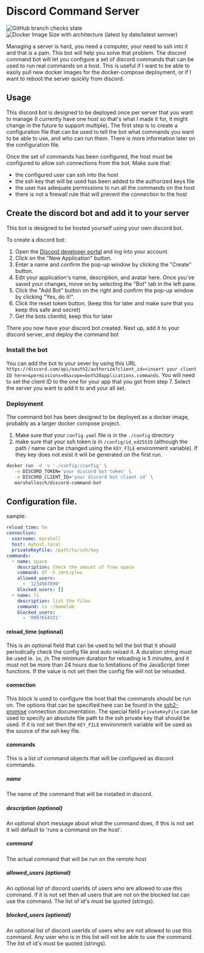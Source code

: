 # Discord Command Server
![GitHub branch checks state](https://img.shields.io/github/checks-status/MarshallAsch/discord-command-bot/main?style=plastic)
![Docker Image Size with architecture (latest by date/latest semver)](https://img.shields.io/docker/image-size/marshallasch/discord-command-bot?style=plastic)



Managing a server is hard, you need a computer, your need to ssh into it and that is a pain.
This bot will help you solve that problem.
The discord command bot will let you configure a set of discord commands that can be used to run real commands on a host.
This is useful if I want to be able to easily pull new docker images for the docker-compose deployment, or if I want to reboot the server quickly from discord.


## Usage

This discord bot is designed to be deployed once per server that you want to manage (I currently have one host so that's what I made it for, it might change in the future to support multiple).
The first step is to create a configuration file that can be used to tell the bot what commands you want to be able to use, and who can run them.
There is more information later on the configuration file.

Once the set of commands has been configured, the host must be configured to allow ssh connections from the bot.
Make sure that:
- the configured user can ssh into the host
- the ssh key that will be used has been added to the authorized keys file
- the user has adequate permissions to run all the commands on the host
- there is not a firewall rule that will prevent the connection to the host


## Create the discord bot and add it to your server

This bot is designed to be hosted yourself using your own discord bot.

To create a discord bot:
1. Open the [Discord developer portal](https://discord.com/developers/applications) and log into your account.
2. Click on the "New Application" button.
3. Enter a name and confirm the pop-up window by clicking the "Create" button.
4. Edit your application's name, description, and avatar here. Once you've saved your changes, move on by selecting the "Bot" tab in the left pane.
5. Click the "Add Bot" button on the right and confirm the pop-up window by clicking "Yes, do it!".
6. Click the reset token button, (keep this for later and make sure that you keep this safe and secret)
7. Get the bots clientId, keep this for later

There you now have your discord bot created.
Next up, add it to your discord server, and deploy the command bot

### Install the bot
You can add the bot to your sever by using this URL `https://discord.com/api/oauth2/authorize?client_id=<insert your client ID here>&permissions=0&scope=bot%20applications.commands`.
You will need to set the client ID to the one for your app that you got from step 7.
Select the server you want to add it to and your all set.


### Deployment
The command bot has been designed to be deployed as a docker image, probably as a larger docker compose project.

1. Make sure that your `config.yaml` file is in the `./config` directory
2. make sure that your ssh token is in `/config/id_ed25519` (although the path / name can be changed using the `KEY_FILE` environment variable). If they key does not exist it will be generated on the first run.

```bash
docker run -d -v './config:/config' \
   -e DISCORD_TOKEN='your discord bot token' \
   -e DISCORD_CLIENT_ID='your discord bot client id' \
   marshallasch/discord-command-bot
```

## Configuration file.

sample:
```yaml
reload_time: 5m
connection:
  username: marshall
  host: myhost.local
  privateKeyFile: /path/to/ssh/key
commands:
  - name: space
    description: Check the amount of free space
    command: df -h /mnt/plex
    allowed_users:
      - '1234567890'
    blocked_users: []
  - name: ls
    description: list the files
    command: ls ~/homelab
    blocked_users:
      - '0987654321'
```

#### reload_time (optional)
This is an optional field that can be used to tell the bot that it should periodically check the config file and auto reload it.
A duration string must be used ie. `1m`, `2h`
The minimum duration for reloading is 5 minutes, and it must not be more than 24 hours due to limitations of the JavaScript timer functions.
If the value is not set then the config file will not be reloaded.


#### connection
This block is used to configure the host that the commands should be run on.
The options that can be specified here can be found in the [ssh2-promise](https://www.npmjs.com/package/ssh2-promise) connection documentation.
The special field `privateKeyFile` can be used to specify an absolute file path to the ssh private key that should be used.
If it is not set then the `KEY_FILE` environment variable will be used as the source of the ssh key file.


#### commands
This is a list of command objects that will be configured as discord commands.

##### name
The name of the command that will be installed in discord.

##### description (optional)
An optional short message about what the command does, if this is not set it will default to 'runs a command on the host'.

##### command
The actual command that will be run on the remote host

##### allowed_users (optional)
An optional list of discord userIds of users who are allowed to use this command.
If it is not set then all users that are not on the blocked list can use the command.
The list of id's must be quoted (strings).

##### blocked_users (optional)
An optional list of discord userIds of users who are not allowed to use this command.
Any user who is in this list will not be able to use the command.
The list of id's must be quoted (strings).

